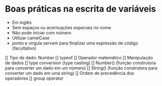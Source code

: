 # Boas práticas na escrita de variáveis

- Em inglês
- Sem espaços ou acentuações especiais no nome
- Não pode iniciar com número
- Utilizar camelCase
- ponto e vírgula servem para finalizar uma expressão de código (facultativo)

[] Tipo de dado: Number
[] typeof
[] Operador matemático
[] Manipulação de dados
    [] type conversion (type casting)
    [] Number() (função construtora para converter um dado em um número)
    [] String() (função construtora para converter um dado em uma string)
[] Ordem de precedência dos operadores
[] group operator
